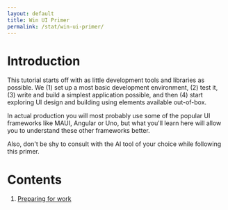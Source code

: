 ```yaml
---
layout: default
title: Win UI Primer
permalink: /stat/win-ui-primer/
---
```


# Introduction

This tutorial starts off with as little development tools and libraries as possible. We (1) set up a most basic development environment, (2) test it, (3) write and build a simplest application possible, and then (4) start exploring UI design and building using elements available out-of-box.

In actual production you will most probably use some of the popular UI frameworks like MAUI, Angular or Uno, but what you'll learn here will allow you to understand these other frameworks better.

Also, don't be shy to consult with the AI tool of your choice while following this primer.

# Contents

1. [Preparing for work](lesson-01/)

